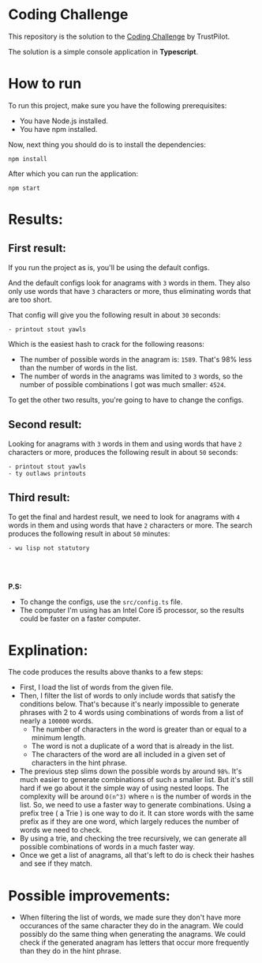 # Coding Challenge

This repository is the solution to the [Coding Challenge](https://followthewhiterabbit.trustpilot.com/cs/step3.html) by TrustPilot.

The solution is a simple console application in **Typescript**.

# How to run

To run this project, make sure you have the following prerequisites:
- You have Node.js installed.
- You have npm installed.

Now, next thing you should do is to install the dependencies:
```
npm install
```

After which you can run the application:
```
npm start
```

# Results:

## First result:
If you run the project as is, you'll be using the default configs.

And the default configs look for anagrams with ``` 3 ``` words in them. 
They also only use words that have ``` 3 ``` characters or more, thus eliminating words that are too short.

That config will give you the following result in about ``` 30 ``` seconds:

```
- printout stout yawls
```
Which is the easiest hash to crack for the following reasons:
- The number of possible words in the anagram is: ```1589```. That's 98% less than the number of words in the list. 
- The number of words in the anagrams was limited to ```3``` words, so the number of possible combinations I got was much smaller: ```4524```.

To get the other two results, you're going to have to change the configs. 

## Second result:

Looking for anagrams with ``` 3 ``` words in them and using words that have ``` 2 ``` characters or more, produces the following result in about ``` 50 ``` seconds:

```
- printout stout yawls 
- ty outlaws printouts
```

## Third result:

To get the final and hardest result, we need to look for anagrams with ``` 4 ``` words in them and using words that have ``` 2 ``` characters or more. The search produces the following result in about ``` 50 ``` minutes:

```
- wu lisp not statutory
```
<br>
<br>

**P.S:**
- To change the configs, use the ```src/config.ts``` file. 
- The computer I'm using has an Intel Core i5 processor, so the results could be faster on a faster computer.

# Explination:

The code produces the results above thanks to a few steps:

- First, I load the list of words from the given file.
- Then, I filter the list of words to only include words that satisfy the conditions below. That's because it's nearly impossible to generate phrases with 2 to 4 words using combinations of words from a list of nearly a ```100000``` words. 
    - The number of characters in the word is greater than or equal to a minimum length.
    - The word is not a duplicate of a word that is already in the list.
    - The characters of the word are all included in a given set of characters in the hint phrase.
- The previous step slims down the possible words by around ```98%```. It's much easier to generate combinations of such a smaller list. But it's still hard if we go about it the simple way of using nested loops. The complexity will be around ```O(n^3)``` where ```n``` is the number of words in the list. So, we need to use a faster way to generate combinations. Using a prefix tree ( a Trie ) is one way to do it. It can store words with the same prefix as if they are one word, which largely reduces the number of words we need to check.
- By using a trie, and checking the tree recursively, we can generate all possible combinations of words in a much faster way.
- Once we get a list of anagrams, all that's left to do is check their hashes and see if they match.

# Possible improvements:

- When filtering the list of words, we made sure they don't have more occurances of the same character they do in the anagram. We could possibly do the same thing when generating the anagrams. We could check if the generated anagram has letters that occur more frequently than they do in the hint phrase.




